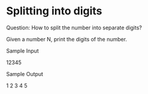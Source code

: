 # Splitting into digits

Question: How to split the number into separate digits?

Given a number N, print the digits of the number.

Sample Input

12345

Sample Output

1 2 3 4 5
